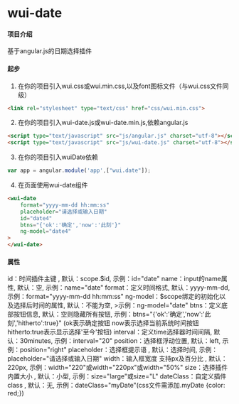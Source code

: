 # wui-date

#### 项目介绍
基于angular.js的日期选择插件

#### 起步
1. 在你的项目引入wui.css或wui.min.css,以及font图标文件（与wui.css文件同级）
```html
<link rel="stylesheet" type="text/css" href="css/wui.min.css">
```
2. 在你的项目引入wui-date.js或wui-date.min.js,依赖angular.js
```html
<script type="text/javascript" src="js/angular.js" charset="utf-8"></script>
<script type="text/javascript" src="js/wui-date.js" charset="utf-8"></script>
```
3. 在你的项目引入wuiDate依赖
```js
var app = angular.module('app',["wui.date"]);
```
4. 在页面使用wui-date组件
```html
<wui-date 
    format="yyyy-mm-dd hh:mm:ss" 
    placeholder="请选择或输入日期" 
    id="date4" 
    btns="{'ok':'确定','now':'此刻'}" 
    ng-model="date4"
>
</wui-date>
```
#### 属性
id：时间插件主键 , 默认：scope\.$id, 示例：id="date"
name：input的name属性, 默认：空, 示例：name="date"
format：定义时间格式, 默认：yyyy-mm-dd, 示例：format="yyyy-mm-dd hh:mm:ss"
ng-model：$scope绑定的初始化以及选择后时间的属性, 默认：不能为空, >示例：ng-model="date"
btns：定义底部按钮信息, 默认：空则隐藏所有按钮, 示例：btns="{'ok':'确定','now':'此刻','hitherto':true}"
          (ok表示确定按钮 now表示选择当前系统时间按钮 hitherto:true表示显示选择'至今'按钮)
interval：定义time选择器时间间隔, 默认：30minutes, 示例：interval="20"
position：选择框浮动位置, 默认：left, 示例：position="right"
placeholder：选择框提示语 , 默认：选择时间, 示例：placeholder="请选择或输入日期"
width：输入框宽度 支持px及百分比 , 默认：220px, 示例：width="220"或width="220px"或width="50%"
size：选择插件内置大小 , 默认：小型, 示例：size="large"或size="L"
dateClass：自定义插件class , 默认：无, 示例：dateClass="myDate"(css文件需添加.myDate {color: red;})
